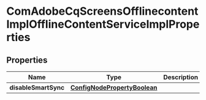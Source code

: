

# ComAdobeCqScreensOfflinecontentImplOfflineContentServiceImplProperties

## Properties

Name | Type | Description | Notes
------------ | ------------- | ------------- | -------------
**disableSmartSync** | [**ConfigNodePropertyBoolean**](ConfigNodePropertyBoolean.md) |  |  [optional]




